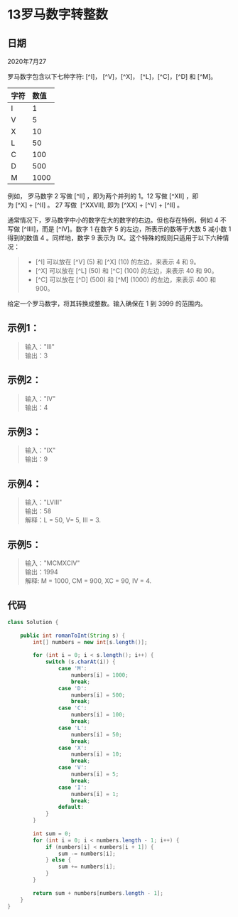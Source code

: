 # 13罗马数字转整数

## 日期
2020年7月27

罗马数字包含以下七种字符: [^I]， [^V]，[^X]， [^L]，[^C]，[^D] 和 [^M]。

| 字符 | 数值 | 
| :-----| :---- | 
| I | 1 | 
| V | 5 |
| X | 10 | 
| L | 50 |
| C | 100 | 
| D | 500 |
| M | 1000 |

例如， 罗马数字 2 写做 [^II] ，即为两个并列的 1。12 写做 [^XII] ，即为 [^X] + [^II] 。 27 写做  [^XXVII], 即为 [^XX] + [^V] + [^II] 。

通常情况下，罗马数字中小的数字在大的数字的右边。但也存在特例，例如 4 不写做 [^IIII]，而是 [^IV]。数字 1 在数字 5 的左边，所表示的数等于大数 5 减小数 1 得到的数值 4 。同样地，数字 9 表示为 IX。这个特殊的规则只适用于以下六种情况：
>+ [^I] 可以放在 [^V] (5) 和 [^X] (10) 的左边，来表示 4 和 9。
>+ [^X] 可以放在 [^L] (50) 和 [^C] (100) 的左边，来表示 40 和 90。
>+ [^C] 可以放在 [^D] (500) 和 [^M] (1000) 的左边，来表示 400 和 900。

给定一个罗马数字，将其转换成整数。输入确保在 1 到 3999 的范围内。

## 示例1：
>输入："III"  
输出：3

## 示例2：
>输入："IV"  
输出：4

## 示例3：
>输入："IX"  
输出：9

## 示例4：
>输入："LVIII"  
输出：58  
解释：L = 50, V= 5, III = 3.

## 示例5：
>输入："MCMXCIV"  
输出：1994  
解释: M = 1000, CM = 900, XC = 90, IV = 4.

## 代码
```java
class Solution {
   
    public int romanToInt(String s) {
        int[] numbers = new int[s.length()];
 
        for (int i = 0; i < s.length(); i++) {
            switch (s.charAt(i)) {
                case 'M':
                    numbers[i] = 1000;
                    break;
                case 'D':
                    numbers[i] = 500;
                    break;
                case 'C':
                    numbers[i] = 100;
                    break;
                case 'L':
                    numbers[i] = 50;
                    break;
                case 'X':
                    numbers[i] = 10;
                    break;
                case 'V':
                    numbers[i] = 5;
                    break;
                case 'I':
                    numbers[i] = 1;
                    break;
                default:
            }
        }
 
        int sum = 0;
        for (int i = 0; i < numbers.length - 1; i++) {
            if (numbers[i] < numbers[i + 1]) {
                sum -= numbers[i];
            } else {
                sum += numbers[i];
            }
        }
 
        return sum + numbers[numbers.length - 1];
    }
}
```